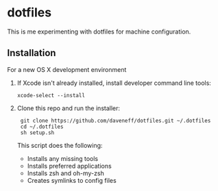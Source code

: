 # dotfiles

This is me experimenting with dotfiles for machine configuration.

## Installation

For a new OS X development environment

1) If Xcode isn't already installed, install developer command line tools:

   `xcode-select --install`

2) Clone this repo and run the installer:
   ```
    git clone https://github.com/daveneff/dotfiles.git ~/.dotfiles
    cd ~/.dotfiles
    sh setup.sh
   ```
    This script does the following:
   - Installs any missing tools 
   - Installs preferred applications
   - Installs zsh and oh-my-zsh
   - Creates symlinks to config files
